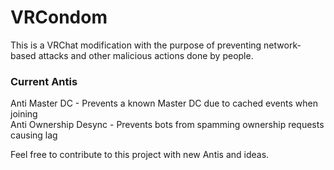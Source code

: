 # VRCondom
This is a VRChat modification with the purpose of preventing network-based attacks and other malicious actions done by people.

### Current Antis
Anti Master DC - Prevents a known Master DC due to cached events when joining <br />
Anti Ownership Desync - Prevents bots from spamming ownership requests causing lag

Feel free to contribute to this project with new Antis and ideas.
